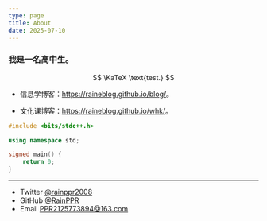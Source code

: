 ```yaml
---
type: page
title: About
date: 2025-07-10
---
```


### 我是一名高中生。

$$
\KaTeX \text{test.}
$$

- 信息学博客：<https://raineblog.github.io/blog/>。

- 文化课博客：<https://raineblog.github.io/whk/>。

```cpp
#include <bits/stdc++.h>

using namespace std;

signed main() {
    return 0;
}
```

---

- Twitter [@rainppr2008](https://twitter.com/rainppr2008)
- GitHub [@RainPPR](https://github.com/RainPPR)
- Email PPR2125773894@163.com
